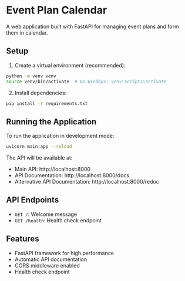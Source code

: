 # Event Plan Calendar

A web application built with FastAPI for managing event plans and form them in calendar.

## Setup

1. Create a virtual environment (recommended):
```bash
python -m venv venv
source venv/bin/activate  # On Windows: venv\Scripts\activate
```

2. Install dependencies:
```bash
pip install -r requirements.txt
```

## Running the Application

To run the application in development mode:

```bash
uvicorn main:app --reload
```

The API will be available at:
- Main API: http://localhost:8000
- API Documentation: http://localhost:8000/docs
- Alternative API Documentation: http://localhost:8000/redoc

## API Endpoints

- `GET /`: Welcome message
- `GET /health`: Health check endpoint

## Features

- FastAPI framework for high performance
- Automatic API documentation
- CORS middleware enabled
- Health check endpoint 